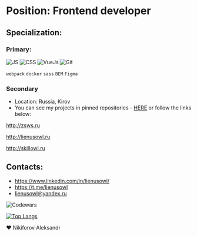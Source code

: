 # Position: Frontend developer

## Specialization:

### Primary:
![JS](https://img.shields.io/badge/-JS-454443?style=for-the-badge&logo=javascript)
![CSS](https://img.shields.io/badge/-CSS-454443?style=for-the-badge&logo=css3)
![VueJs](https://img.shields.io/badge/-VueJS-454443?style=for-the-badge&logo=vue.js)
![Git](https://img.shields.io/badge/-git-454443?style=for-the-badge&logo=git)

`webpack` `docker` `sass` `BEM` `Figma`


### Secondary


* Location: Russia, Kirov
* You can see my projects in pinned repositories - [HERE](https://github.com/lienusowl?tab=repositories) or follow the links below:

http://zsws.ru

http://lienusowl.ru

http://skillowl.ru

## Contacts:
- https://www.linkedin.com/in/lienusowl/
- https://t.me/lienusowl
- lienusowl@yandex.ru



![Codewars](https://www.codewars.com/users/lienusowl/badges/small)

[![Top Langs](https://github-readme-stats.vercel.app/api/top-langs/?username=lienusowl&show_icons=true&theme=tokyonight&layout=compact)](https://github.com/lienusowl?tab=repositories)

❤ Nikiforov Aleksandr
